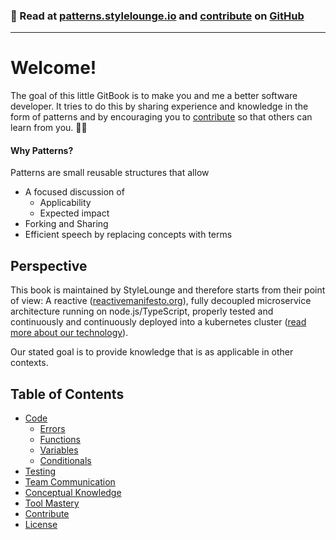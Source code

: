 ### 📖 Read at [patterns.stylelounge.io](https://patterns.stylelounge.io) and [contribute](/contribute.md) on [GitHub](https://github.com/StyleLounge/patterns)

---

# Welcome!

The goal of this little GitBook is to make you and me a better software developer. It tries to do this by sharing experience and knowledge in the form of patterns and by encouraging you to [contribute](/contribute.md) so that others can learn from you. 🖖🏾

#### Why Patterns?

Patterns are small reusable structures that allow

* A focused discussion of
  * Applicability
  * Expected impact
* Forking and Sharing
* Efficient speech by replacing concepts with terms

## Perspective

This book is maintained by StyleLounge and therefore starts from their point of view: A reactive \([reactivemanifesto.org](https://www.reactivemanifesto.org)\), fully decoupled microservice architecture running on node.js/TypeScript, properly tested and continuously and continuously deployed into a kubernetes cluster \([read more about our technology](http://www.stylelounge.io/technology/)\).

Our stated goal is to provide knowledge that is as applicable in other contexts.

## Table of Contents

* [Code](book/code/code.md)
  * [Errors](book/code/errors.md)
  * [Functions](book/code/functions.md)
  * [Variables](book/code/variables.md)
  * [Conditionals](book/code/conditionals.md)
* [Testing](book/testing.md)
* [Team Communication](communication.md)
* [Conceptual Knowledge](conceptual-knowledge.md)
* [Tool Mastery](tool-knowledge.md)
* [Contribute](contribute.md)
* [License](license.md)



